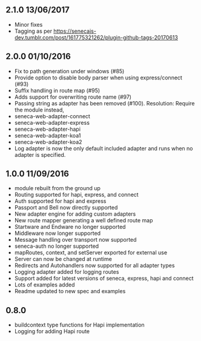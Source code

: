 ## 2.1.0 13/06/2017

- Minor fixes
- Tagging as per https://senecajs-dev.tumblr.com/post/161775321262/plugin-github-tags-20170613

## 2.0.0 01/10/2016

 - Fix to path generation under windows (#85)
 - Provide option to disable body parser when using express/connect (#93)
 - Suffix handling in route map (#95)
 - Adds support for overwriting route name (#97)
 - Passing string as adapter has been removed (#100). Resolution: Require the module instead,
  - seneca-web-adapter-connect
  - seneca-web-adapter-express
  - seneca-web-adapter-hapi
  - seneca-web-adapter-koa1
  - seneca-web-adapter-koa2
 - Log adapter is now the only default included adapter and runs when no adapter is specified.

## 1.0.0 11/09/2016

* module rebuilt from the ground up
* Routing supported for hapi, express, and connect
* Auth supported for hapi and express
* Passport and Bell now directly supported
* New adapter engine for adding custom adapters
* New route mapper generating a well defined route map
* Startware and Endware no longer supported
* Middleware now longer supported
* Message handling over transport now supported
* seneca-auth no longer supported
* mapRoutes, context, and setServer exported for external use
* Server can now be changed at runtime
* Redirects and Autohandlers now supported for all adapter types
* Logging adapter added for logging routes
* Support added for latest versions of seneca, express, hapi and connect
* Lots of examples added
* Readme updated to new spec and examples


## 0.8.0

* buildcontext type functions for Hapi implementation
* Logging for adding Hapi route
